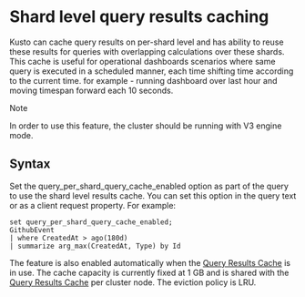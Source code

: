 # Shard level query results caching

Kusto can cache query results on per-shard level and has ability to reuse these results for queries with overlapping calculations over these shards.
This cache is useful for operational dashboards scenarios where same query is executed in a scheduled manner, each time shifting time according to the current time.
for example - running dashboard over last hour and moving timespan forward each 10 seconds.

> [!Note]
> In order to use this feature, the cluster should be running with V3 engine mode.

## Syntax

Set the query_per_shard_query_cache_enabled option as part of the query to use the shard level results cache. You can set this option in the query text or as a client request property. For example:

```kusto
set query_per_shard_query_cache_enabled;
GithubEvent
| where CreatedAt > ago(180d)
| summarize arg_max(CreatedAt, Type) by Id
```

The feature is also enabled automatically when the [Query Results Cache](query-results-cache.md) is in use.
The cache capacity is currently fixed at 1 GB and is shared with the [Query Results Cache](query-results-cache.md) per cluster node. 
The eviction policy is LRU.
